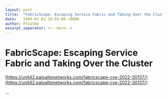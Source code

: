 ```yaml
---
layout: post
title:  "FabricScape: Escaping Service Fabric and Taking Over the Cluster"
date:   1990-01-01 19:55:00 +0000
author: PfiatDe
excerpt_separator: <!--more-->
---
```


# FabricScape: Escaping Service Fabric and Taking Over the Cluster

[https://unit42.paloaltonetworks.com/fabricscape-cve-2022-30137/](https://unit42.paloaltonetworks.com/fabricscape-cve-2022-30137/)

...
<!--more-->
